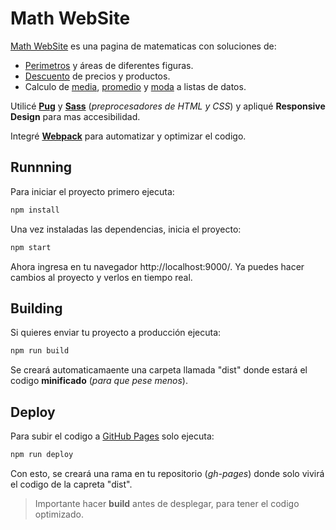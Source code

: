 # Math WebSite

[Math WebSite](https://luisariza.github.io/math_webSite/) es una pagina de matematicas con soluciones de:

- <ins>Perimetros</ins> y áreas de diferentes figuras.
- <ins>Descuento</ins> de precios y productos.
- Calculo de <ins>media</ins>, <ins>promedio</ins> y <ins>moda</ins> a listas de datos.

Utilicé [**Pug**](https://pugjs.org/api/getting-started.html) y [**Sass**](https://sass-lang.com/) (_preprocesadores de HTML y CSS_) y apliqué **Responsive Design** para mas accesibilidad. 

Integré [**Webpack**](https://webpack.js.org/) para automatizar y optimizar el codigo.

## Runnning

Para iniciar el proyecto primero ejecuta:

```sh
npm install
```

Una vez instaladas las dependencias, inicia el proyecto:

```sh
npm start
```

Ahora ingresa en tu navegador http://localhost:9000/. Ya puedes hacer cambios al proyecto y verlos en tiempo real.

## Building

Si quieres enviar tu proyecto a producción ejecuta:

```sh
npm run build
```

Se creará automaticamaente una carpeta llamada "dist" donde estará el codigo **minificado** (_para que pese menos_).

## Deploy

Para subir el codigo a <ins>GitHub Pages</ins> solo ejecuta:

```sh
npm run deploy
```

Con esto, se creará una rama en tu repositorio (_gh-pages_) donde solo vivirá el codigo de la capreta "dist".

> Importante hacer **build** antes de desplegar, para tener el codigo optimizado.

